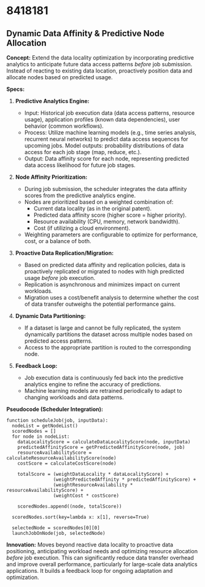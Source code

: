 # 8418181

## Dynamic Data Affinity & Predictive Node Allocation

**Concept:** Extend the data locality optimization by incorporating predictive analytics to anticipate future data access patterns *before* job submission. Instead of reacting to existing data location, proactively position data and allocate nodes based on predicted usage.

**Specs:**

1.  **Predictive Analytics Engine:**
    *   Input: Historical job execution data (data access patterns, resource usage), application profiles (known data dependencies), user behavior (common workflows).
    *   Process: Utilize machine learning models (e.g., time series analysis, recurrent neural networks) to predict data access sequences for upcoming jobs. Model outputs: probability distributions of data access for each job stage (map, reduce, etc.).
    *   Output:  Data affinity score for each node, representing predicted data access likelihood for future job stages.

2.  **Node Affinity Prioritization:**
    *   During job submission, the scheduler integrates the data affinity scores from the predictive analytics engine.
    *   Nodes are prioritized based on a weighted combination of:
        *   Current data locality (as in the original patent).
        *   Predicted data affinity score (higher score = higher priority).
        *   Resource availability (CPU, memory, network bandwidth).
        *   Cost (if utilizing a cloud environment).
    *   Weighting parameters are configurable to optimize for performance, cost, or a balance of both.

3.  **Proactive Data Replication/Migration:**
    *   Based on predicted data affinity and replication policies, data is proactively replicated or migrated to nodes with high predicted usage *before* job execution.
    *   Replication is asynchronous and minimizes impact on current workloads.
    *   Migration uses a cost/benefit analysis to determine whether the cost of data transfer outweighs the potential performance gains.

4.  **Dynamic Data Partitioning:**
    *   If a dataset is large and cannot be fully replicated, the system dynamically partitions the dataset across multiple nodes based on predicted access patterns.
    *   Access to the appropriate partition is routed to the corresponding node.

5.  **Feedback Loop:**
    *   Job execution data is continuously fed back into the predictive analytics engine to refine the accuracy of predictions.
    *   Machine learning models are retrained periodically to adapt to changing workloads and data patterns.

**Pseudocode (Scheduler Integration):**

```
function scheduleJob(job, inputData):
  nodeList = getNodeList()
  scoredNodes = []
  for node in nodeList:
    dataLocalityScore = calculateDataLocalityScore(node, inputData)
    predictedAffinityScore = getPredictedAffinityScore(node, job)
    resourceAvailabilityScore = calculateResourceAvailabilityScore(node)
    costScore = calculateCostScore(node)

    totalScore = (weightDataLocality * dataLocalityScore) +
                 (weightPredictedAffinity * predictedAffinityScore) +
                 (weightResourceAvailability * resourceAvailabilityScore) +
                 (weightCost * costScore)

    scoredNodes.append((node, totalScore))

  scoredNodes.sort(key=lambda x: x[1], reverse=True)

  selectedNode = scoredNodes[0][0]
  launchJobOnNode(job, selectedNode)
```

**Innovation:** Moves beyond reactive data locality to proactive data positioning, anticipating workload needs and optimizing resource allocation *before* job execution. This can significantly reduce data transfer overhead and improve overall performance, particularly for large-scale data analytics applications. It builds a feedback loop for ongoing adaptation and optimization.